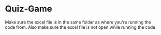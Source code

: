 # Quiz-Game
Make sure the excel file is in the same folder as where you're running the code from.
Also make sure the excel file is not open while running the code.
